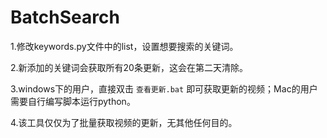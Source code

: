 # BatchSearch

1.修改keywords.py文件中的list，设置想要搜索的关键词。

2.新添加的关键词会获取所有20条更新，这会在第二天清除。

3.windows下的用户，直接双击 <code>查看更新.bat</code> 即可获取更新的视频；Mac的用户需要自行编写脚本运行python。

4.该工具仅仅为了批量获取视频的更新，无其他任何目的。
